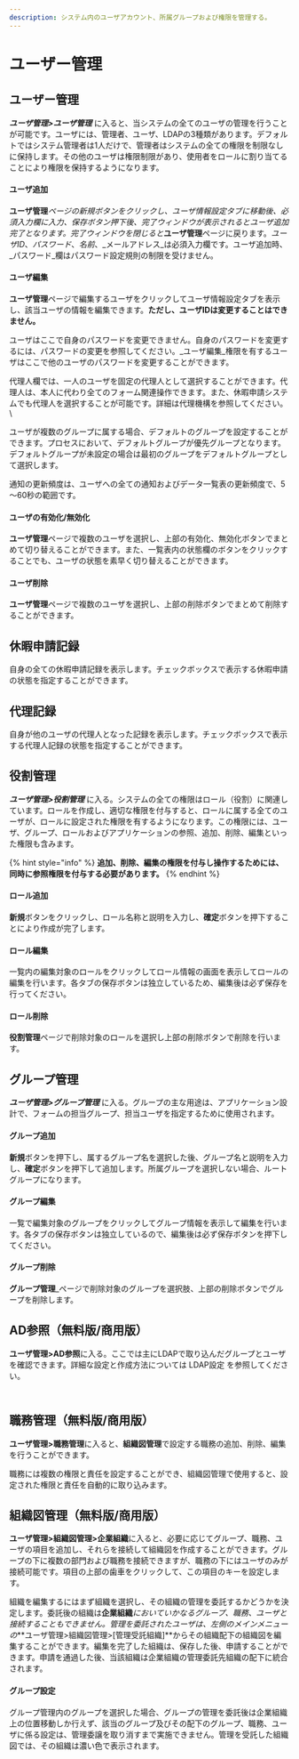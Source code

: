 ```yaml
---
description: システム内のユーザアカウント、所属グループおよび権限を管理する。
---
```


# ユーザー管理

## ユーザー管理

_**ユーザ管理>ユーザ管理**_ に入ると、当システムの全てのユーザの管理を行うことが可能です。ユーザには、管理者、ユーザ、LDAPの3種類があります。デフォルトではシステム管理者は1人だけで、管理者はシステムの全ての権限を制限なしに保持します。その他のユーザは権限制限があり、使用者をロールに割り当てることにより権限を保持するようになります。

#### **ユーザ追加**

**ユーザ管理**_ページの新規ボタンをクリックし、ユーザ情報設定タブに移動後、必須入力欄に入力、保存ボタン押下後、完了ウィンドウが表示されるとユーザ追加完了となります。完了ウィンドウを閉じると_**ユーザ管理**ページに戻ります。_ユーザID_、_パスワード_、_名前_、\_メールアドレス\_は必須入力欄です。ユーザ追加時、\_パスワード\_欄はパスワード設定規則の制限を受けません。

#### ユーザ編集

**ユーザ管理**ページで編集するユーザをクリックしてユーザ情報設定タブを表示し、該当ユーザの情報を編集できます。**ただし、ユーザIDは変更することはできません。**

ユーザはここで自身のパスワードを変更できません。自身のパスワードを変更するには、パスワードの変更を参照してください。\_ユーザ編集\_権限を有するユーザはここで他のユーザのパスワードを変更することができます。

代理人欄では、一人のユーザを固定の代理人として選択することができます。代理人は、本人に代わり全てのフォーム関連操作できます。また、休暇申請システムでも代理人を選択することが可能です。詳細は代理機構を参照してください。\


ユーザが複数のグループに属する場合、デフォルトのグループを設定することができます。プロセスにおいて、デフォルトグループが優先グループとなります。デフォルトグループが未設定の場合は最初のグループをデフォルトグループとして選択します。

通知の更新頻度は、ユーザへの全ての通知およびデータ一覧表の更新頻度で、5～60秒の範囲です。

#### ユーザの有効化/無効化

**ユーザ管理**ページで複数のユーザを選択し、上部の有効化、無効化ボタンでまとめて切り替えることができます。また、一覧表内の状態欄のボタンをクリックすることでも、ユーザの状態を素早く切り替えることができます。

#### ユーザ削除

**ユーザ管理**ページで複数のユーザを選択し、上部の削除ボタンでまとめて削除することができます。

## 休暇申請記録

自身の全ての休暇申請記録を表示します。チェックボックスで表示する休暇申請の状態を指定することができます。

## 代理記録

自身が他のユーザの代理人となった記録を表示します。チェックボックスで表示する代理人記録の状態を指定することができます。

## 役割管理

_**ユーザ管理>役割管理**_ に入る。システムの全ての権限はロール（役割）に関連しています。ロールを作成し、適切な権限を付与すると、ロールに属する全てのユーザが、ロールに設定された権限を有するようになります。この権限には、ユーザ、グループ、ロールおよびアプリケーションの参照、追加、削除、編集といった権限も含みます。

{% hint style="info" %}
**追加、削除、編集の権限を付与し操作するためには、同時に参照権限を付与する必要があります。**
{% endhint %}

#### ロール追加

**新規**ボタンをクリックし、ロール名称と説明を入力し、**確定**ボタンを押下することにより作成が完了します。

#### ロール編集

一覧内の編集対象のロールをクリックしてロール情報の画面を表示してロールの編集を行います。各タブの保存ボタンは独立しているため、編集後は必ず保存を行ってください。

#### ロール削除

**役割管理**ページで削除対象のロールを選択し上部の削除ボタンで削除を行います。

## グループ管理

_**ユーザ管理>グループ管理**_ に入る。グループの主な用途は、アプリケーション設計で、フォームの担当グループ、担当ユーザを指定するために使用されます。

#### グループ追加

**新規**ボタンを押下し、属するグループ名を選択した後、グループ名と説明を入力し、**確定**ボタンを押下して追加します。所属グループを選択しない場合、ルートグループになります。

#### グループ編集

一覧で編集対象のグループをクリックしてグループ情報を表示して編集を行います。各タブの保存ボタンは独立しているので、編集後は必ず保存ボタンを押下してください。

#### グループ削除

**グループ管理**\_ページで削除対象のグループを選択肢、上部の削除ボタンでグループを削除します。

## AD参照（無料版/商用版）

**ユーザ管理>AD参照**に入る。ここでは主にLDAPで取り込んだグループとユーザを確認できます。詳細な設定と作成方法については LDAP設定 を参照してください。

\
職務管理（無料版/商用版） <a href="#ldap-jian-shi-mian-fei-ji-qi-ye-ban" id="ldap-jian-shi-mian-fei-ji-qi-ye-ban"></a>
----------------------------------------------------------------------------------------------------------

**ユーザ管理>職務管理**に入ると、**組織図管理**で設定する職務の追加、削除、編集を行うことができます。

職務には複数の権限と責任を設定することができ、組織図管理で使用すると、設定された権限と責任を自動的に取り込みます。

## 組織図管理（無料版/商用版） <a href="#ldap-jian-shi-mian-fei-ji-qi-ye-ban" id="ldap-jian-shi-mian-fei-ji-qi-ye-ban"></a>

**ユーザ管理>組織図管理>企業組織**に入ると、必要に応じてグループ、職務、ユーザの項目を追加し、それらを接続して組織図を作成することができます。グループの下に複数の部門および職務を接続できますが、職務の下にはユーザのみが接続可能です。項目の上部の歯車をクリックして、この項目のキーを設定します。

組織を編集するにはまず組織を選択し、その組織の管理を委託するかどうかを決定します。委託後の組織は**企業組織**_においていかなるグループ、職務、ユーザと接続することもできません。管理を委託されたユーザは、左側のメインメニューの_**ユーザ管理>組織図管理>\[管理受託組織]**からその組織配下の組織図を編集することができます。編集を完了した組織は、保存した後、申請することができます。申請を通過した後、当該組織は企業組織の管理委託先組織の配下に統合されます。

#### グループ設定

グループ管理内のグループを選択した場合、グループの管理を委託後は企業組織上の位置移動しか行えず、該当のグループ及びその配下のグループ、職務、ユーザに係る設定は、管理委譲を取り消すまで実施できません。管理を受託した組織図では、その組織は濃い色で表示されます。
